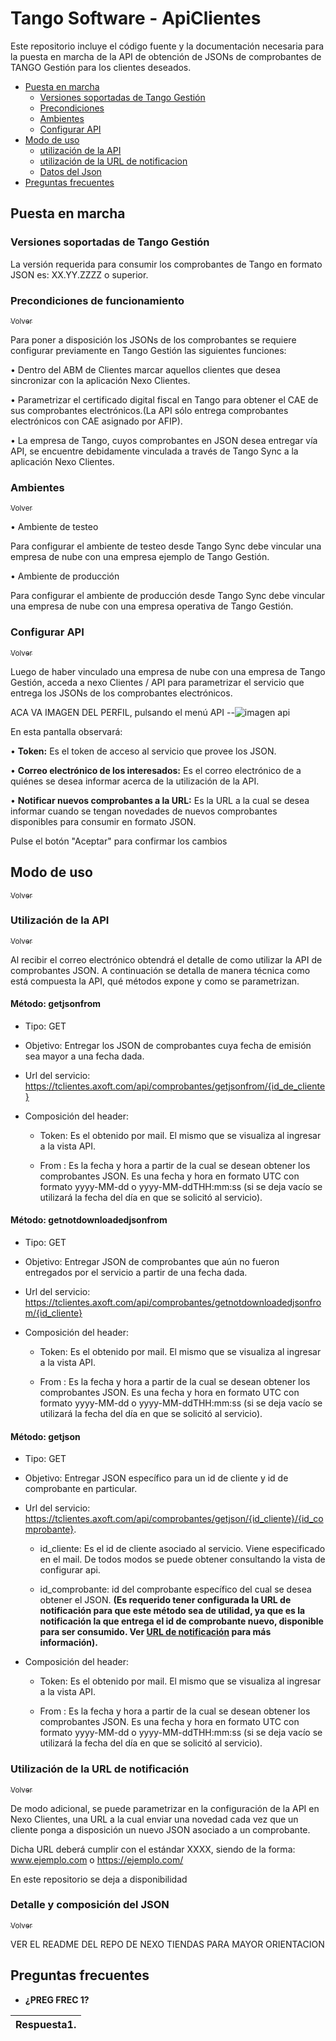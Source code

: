 <a name="inicio"></a>
# Tango Software - ApiClientes

Este repositorio incluye el código fuente y la documentación necesaria para la puesta en marcha de la API de obtención de JSONs de comprobantes de TANGO Gestión para los clientes deseados.

 + [Puesta en marcha](#instalacion)
    + [Versiones soportadas de Tango Gestión](#versiones)
    + [Precondiciones](#precondiciones)
    + [Ambientes](#ambientes)
    + [Configurar API](#configApi)
 + [Modo de uso](#modouso)
    + [utilización de la API](#usoApi)
    + [utilización de la URL de notificacion](#usoNotif)
    + [Datos del Json](#djson)
 + [Preguntas frecuentes](#pregfrec)



<a name="instalacion"></a>
## Puesta en marcha

<a name="versiones"></a>
### Versiones soportadas de Tango Gestión

La versión requerida para consumir los comprobantes de Tango en formato JSON es: XX.YY.ZZZZ o superior.

<a name="precondiciones"></a>
### Precondiciones de funcionamiento
[<sub>Volver</sub>](#inicio)

Para poner a disposición los  JSONs de los comprobantes se requiere configurar previamente en Tango Gestión las siguientes funciones:

• Dentro del ABM de Clientes marcar aquellos clientes que desea sincronizar con la aplicación Nexo Clientes. 

• Parametrizar el certificado digital fiscal en Tango para obtener el CAE de sus comprobantes electrónicos.(La API sólo entrega comprobantes electrónicos con CAE asignado por AFIP).

• La empresa de Tango, cuyos comprobantes en JSON desea entregar vía API, se encuentre debidamente vinculada a través de Tango Sync a la aplicación Nexo Clientes.

<a name="ambientes"></a>
### Ambientes
[<sub>Volver</sub>](#inicio)

• Ambiente de testeo

Para configurar el ambiente de testeo desde Tango Sync debe vincular una empresa de nube con una empresa ejemplo de Tango Gestión.

• Ambiente de producción

Para configurar el ambiente de producción desde Tango Sync debe vincular una empresa de nube con una empresa operativa de Tango Gestión.


<a name="configApi"></a>
### Configurar API
[<sub>Volver</sub>](#inicio)

Luego de haber vinculado una empresa de nube con una empresa de Tango Gestión, acceda a nexo Clientes / API para parametrizar el servicio que entrega los JSONs de los comprobantes electrónicos.

ACA VA IMAGEN DEL PERFIL, pulsando el menú API
--![imagen api](https://github.com/TangoSoftware/ApiTiendas/blob/master/api.jpg)

En esta pantalla observará:

• **Token:** Es el token de acceso al servicio que provee los JSON.

• **Correo electrónico de los interesados:** Es el correo electrónico de a quiénes se desea informar acerca de la utilización de la API.

• **Notificar nuevos comprobantes a la URL:** Es la URL a la cual se desea informar cuando se tengan novedades de nuevos comprobantes disponibles para consumir en formato JSON.

Pulse el botón &quot;Aceptar&quot; para confirmar los cambios

<a name="modouso"></a>
## Modo de uso
[<sub>Volver</sub>](#inicio)

<a name="usoApi"></a>
### Utilización de la API
[<sub>Volver</sub>](#inicio)

Al recibir el correo electrónico obtendrá el detalle de como utilizar la API de comprobantes JSON.
A continuación se detalla de manera técnica como está compuesta la API, qué métodos expone y como se parametrizan.

#### Método: getjsonfrom

- Tipo: GET

- Objetivo: Entregar los JSON de comprobantes cuya fecha de emisión sea mayor a una fecha dada.

- Url del servicio: https://tclientes.axoft.com/api/comprobantes/getjsonfrom/{id_de_cliente} 

- Composición del header:

   - Token: Es el obtenido por mail. El mismo que se visualiza al ingresar a la vista API.
    
   - From : Es la fecha y hora a partir de la cual se desean obtener los comprobantes JSON. Es una fecha y hora en formato UTC con formato yyyy-MM-dd o yyyy-MM-ddTHH:mm:ss (si se deja vacío se utilizará la fecha del día en que se solicitó al servicio).
    

#### Método: getnotdownloadedjsonfrom

- Tipo: GET

- Objetivo: Entregar JSON de comprobantes que aún no fueron entregados por el servicio a partir de una fecha dada. 

- Url del servicio: https://tclientes.axoft.com/api/comprobantes/getnotdownloadedjsonfrom/{id_cliente} 

- Composición del header:

   - Token: Es el obtenido por mail. El mismo que se visualiza al ingresar a la vista API.
    
   - From : Es la fecha y hora a partir de la cual se desean obtener los comprobantes JSON. Es una fecha y hora en formato UTC con formato yyyy-MM-dd o yyyy-MM-ddTHH:mm:ss (si se deja vacío se utilizará la fecha del día en que se solicitó al servicio).
   
#### Método: getjson

- Tipo: GET

- Objetivo: Entregar JSON específico para un id de cliente y id de comprobante en particular.  

- Url del servicio: https://tclientes.axoft.com/api/comprobantes/getjson/{id_cliente}/{id_comprobante}.

   - id_cliente: Es el id de cliente asociado al servicio. Viene especificado en el mail. De todos modos se puede obtener     consultando la vista de configurar api.
   
   - id_comprobante: id del comprobante específico del cual se desea obtener el JSON. **(Es requerido tener configurada la URL de notificación para que este método sea de utilidad, ya que es la notificación la que entrega el id de comprobante nuevo, disponible para ser consumido. Ver [URL de notificación](#notificaciones) para más información).** 
   
- Composición del header:

   - Token: Es el obtenido por mail. El mismo que se visualiza al ingresar a la vista API.
    
   - From : Es la fecha y hora a partir de la cual se desean obtener los comprobantes JSON. Es una fecha y hora en formato UTC con formato yyyy-MM-dd o yyyy-MM-ddTHH:mm:ss (si se deja vacío se utilizará la fecha del día en que se solicitó al servicio).



<a name="usoNotif"></a>
### Utilización de la URL de notificación
[<sub>Volver</sub>](#inicio)

De modo adicional, se puede parametrizar en la configuración de la API en Nexo Clientes, una URL a la cual enviar una novedad cada vez que un cliente ponga a disposición un nuevo JSON asociado a un comprobante.

Dicha URL deberá cumplir con el estándar XXXX, siendo de la forma:
www.ejemplo.com
o
https://ejemplo.com/

En este repositorio se deja a disponibilidad


<a name="djson"></a>
### Detalle y composición del JSON
[<sub>Volver</sub>](#inicio)

VER EL README DEL REPO DE NEXO TIENDAS PARA MAYOR ORIENTACION


<a name="pregfrec"></a>
## Preguntas frecuentes


- **¿PREG FREC 1?**

| Respuesta1. |
| --- |



